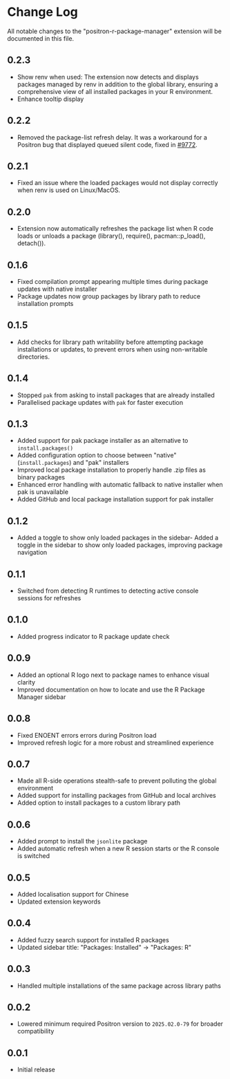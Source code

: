 # Change Log

All notable changes to the "positron-r-package-manager" extension will be documented in this file.

## 0.2.3

- Show renv when used: The extension now detects and displays packages managed by renv in addition to the global library, ensuring a comprehensive view of all installed packages in your R environment.
- Enhance tooltip display

## 0.2.2

- Removed the package-list refresh delay. It was a workaround for a Positron bug that displayed queued silent code, fixed in [#9772](https://github.com/posit-dev/positron/pull/9772).

## 0.2.1

- Fixed an issue where the loaded packages would not display correctly when renv is used on Linux/MacOS.

## 0.2.0

- Extension now automatically refreshes the package list when R code loads or unloads a package (library(), require(), pacman::p_load(), detach()).

## 0.1.6

- Fixed compilation prompt appearing multiple times during package updates with native installer
- Package updates now group packages by library path to reduce installation prompts

## 0.1.5

- Add checks for library path writability before attempting package installations or updates,
  to prevent errors when using non-writable directories.

## 0.1.4

- Stopped `pak` from asking to install packages that are already installed
- Parallelised package updates with `pak` for faster execution

## 0.1.3

- Added support for pak package installer as an alternative to `install.packages()`
- Added configuration option to choose between "native" (`install.packages`) and "pak" installers
- Improved local package installation to properly handle .zip files as binary packages
- Enhanced error handling with automatic fallback to native installer when pak is unavailable
- Added GitHub and local package installation support for pak installer

## 0.1.2

- Added a toggle to show only loaded packages in the sidebar- Added a toggle in the sidebar to show only loaded packages, improving package navigation

## 0.1.1

- Switched from detecting R runtimes to detecting active console sessions for refreshes

## 0.1.0

- Added progress indicator to R package update check

## 0.0.9

- Added an optional R logo next to package names to enhance visual clarity
- Improved documentation on how to locate and use the R Package Manager sidebar

## 0.0.8

- Fixed ENOENT errors errors during Positron load
- Improved refresh logic for a more robust and streamlined experience

## 0.0.7

- Made all R-side operations stealth-safe to prevent polluting the global environment
- Added support for installing packages from GitHub and local archives
- Added option to install packages to a custom library path

## 0.0.6

- Added prompt to install the `jsonlite` package
- Added automatic refresh when a new R session starts or the R console is switched

## 0.0.5

- Added localisation support for Chinese
- Updated extension keywords

## 0.0.4

- Added fuzzy search support for installed R packages
- Updated sidebar title: "Packages: Installed" → "Packages: R"

## 0.0.3

- Handled multiple installations of the same package across library paths

## 0.0.2

- Lowered minimum required Positron version to `2025.02.0-79` for broader compatibility

## 0.0.1

- Initial release

